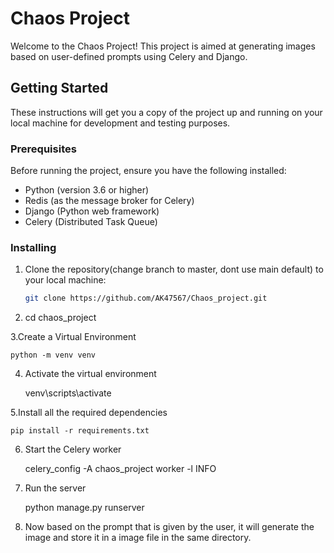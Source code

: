 # Chaos Project

Welcome to the Chaos Project! This project is aimed at generating images based on user-defined prompts using Celery and Django.

## Getting Started

These instructions will get you a copy of the project up and running on your local machine for development and testing purposes.

### Prerequisites

Before running the project, ensure you have the following installed:

- Python (version 3.6 or higher)
- Redis (as the message broker for Celery)
- Django (Python web framework)
- Celery (Distributed Task Queue)

### Installing

1. Clone the repository(change branch to master, dont use main default) to your local machine:

   ```bash
   git clone https://github.com/AK47567/Chaos_project.git

2. cd chaos_project

3.Create a Virtual Environment

    python -m venv venv

4. Activate the virtual environment 

    venv\scripts\activate

5.Install all the required dependencies

    pip install -r requirements.txt

6. Start the Celery worker

    celery_config -A chaos_project worker -l INFO

7. Run the server 

    python manage.py runserver

8. Now based on the prompt that is given by the user, it will generate the image and store it in a image file in the same directory.

    
